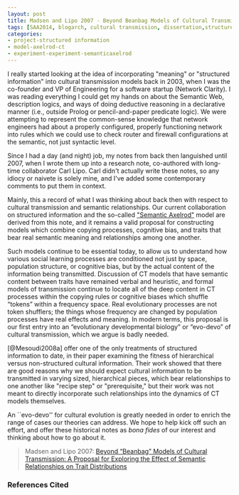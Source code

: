 ```yaml
---
layout: post
title: Madsen and Lipo 2007 - Beyond Beanbag Models of Cultural Transmission
tags: [SAA2014, blogarch, cultural transmission, dissertation,structured information, archival papers, semantic models, experiment-semanticaxelrod]
categories: 
- project-structured information
- model-axelrod-ct
- experiment-experiment-semanticaxelrod
---
```

I really started looking at the idea of incorporating "meaning" or "structured information" into cultural transmission models back in 2003, when I was the co-founder and VP of Engineering for a software startup (Network Clarity).  I was reading everything I could get my hands on about the Semantic Web, description logics, and ways of doing deductive reasoning in a declarative manner (i.e., outside Prolog or pencil-and-paper predicate logic).  We were attempting to represent the common-sense knowledge that network engineers had about a properly configured, properly functioning network into rules which we could use to check router and firewall configurations at the semantic, not just syntactic level.  

Since I had a day (and night) job, my notes from back then languished until 2007, when I wrote them up into a research note, co-authored with long-time collaborator Carl Lipo.  Carl didn't actually write these notes, so any idiocy or naivete is solely mine, and I've added some contemporary comments to put them in context.  

Mainly, this a record of what I was thinking about back then with respect to cultural transmission and semantic relationships.  Our current collaboration on structured information and the so-called ["Semantic Axelrod"](/projects/structuredinfo/) model are derived from this note, and it remains a valid proposal for constructing models which combine copying processes, cognitive bias, and traits that bear real semantic meaning and relationships among one another.  

Such models continue to be essential today, to allow us to understand how various social learning
processes are conditioned not just by space, population structure, or cognitive bias, but by the actual content of the
information being transmitted. Discussion of CT models that have semantic content between traits have remained verbal and heuristic, and formal models of transmission continue to locate all of the deep content in CT processes within the copying rules or cognitive biases which shuffle “tokens” within a frequency space.
Real evolutionary processes are not token shufflers; the things whose frequency are changed by population processes
have real effects and meaning. In modern terms, this proposal is our first entry into an “evolutionary developmental
biology” or “evo-devo” of cultural transmission, which we argue is badly needed.

[@Mesoudi2008a] offer one of the only treatments of structured information to date, in their paper examining the fitness of hierarchical versus non-structured cultural information.  Their work showed that there are good reasons why we should expect cultural information to be transmitted in varying sized, hierarchical pieces, which bear relationships to one another like "recipe step" or "prerequisite," but their work was not meant to directly incorporate such relationships into the dynamics of CT models themselves.  

An ``evo-devo'' for cultural evolution is greatly needed in order to enrich the range of cases our theories can address.  We hope to help kick off such an effort, and offer these historical notes as _bona fides_ of our interest and thinking about how to go about it.  

>Madsen and Lipo 2007:  [Beyond “Beanbag” Models of Cultural Transmission: A Proposal for Exploring the Effect of Semantic Relationships on Trait Distributions](/files/madsenlipo2007-semantic-ct-models.pdf)



### References Cited ###

